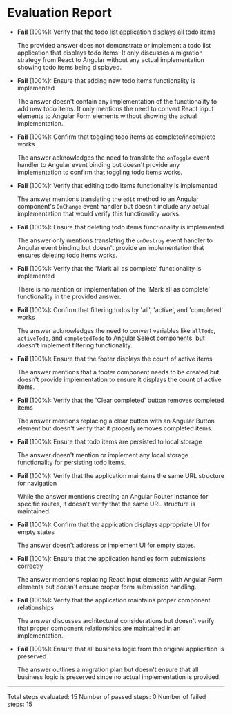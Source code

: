 # Evaluation Report

- **Fail** (100%): Verify that the todo list application displays all todo items

    The provided answer does not demonstrate or implement a todo list application that displays todo items. It only discusses a migration strategy from React to Angular without any actual implementation showing todo items being displayed.

- **Fail** (100%): Ensure that adding new todo items functionality is implemented

    The answer doesn't contain any implementation of the functionality to add new todo items. It only mentions the need to convert React input elements to Angular Form elements without showing the actual implementation.

- **Fail** (100%): Confirm that toggling todo items as complete/incomplete works

    The answer acknowledges the need to translate the `onToggle` event handler to Angular event binding but doesn't provide any implementation to confirm that toggling todo items works.

- **Fail** (100%): Verify that editing todo items functionality is implemented

    The answer mentions translating the `edit` method to an Angular component's `OnChange` event handler but doesn't include any actual implementation that would verify this functionality works.

- **Fail** (100%): Ensure that deleting todo items functionality is implemented

    The answer only mentions translating the `onDestroy` event handler to Angular event binding but doesn't provide an implementation that ensures deleting todo items works.

- **Fail** (100%): Verify that the 'Mark all as complete' functionality is implemented

    There is no mention or implementation of the 'Mark all as complete' functionality in the provided answer.

- **Fail** (100%): Confirm that filtering todos by 'all', 'active', and 'completed' works

    The answer acknowledges the need to convert variables like `allTodo`, `activeTodo`, and `completedTodo` to Angular Select components, but doesn't implement filtering functionality.

- **Fail** (100%): Ensure that the footer displays the count of active items

    The answer mentions that a footer component needs to be created but doesn't provide implementation to ensure it displays the count of active items.

- **Fail** (100%): Verify that the 'Clear completed' button removes completed items

    The answer mentions replacing a clear button with an Angular Button element but doesn't verify that it properly removes completed items.

- **Fail** (100%): Ensure that todo items are persisted to local storage

    The answer doesn't mention or implement any local storage functionality for persisting todo items.

- **Fail** (100%): Verify that the application maintains the same URL structure for navigation

    While the answer mentions creating an Angular Router instance for specific routes, it doesn't verify that the same URL structure is maintained.

- **Fail** (100%): Confirm that the application displays appropriate UI for empty states

    The answer doesn't address or implement UI for empty states.

- **Fail** (100%): Ensure that the application handles form submissions correctly

    The answer mentions replacing React input elements with Angular Form elements but doesn't ensure proper form submission handling.

- **Fail** (100%): Verify that the application maintains proper component relationships

    The answer discusses architectural considerations but doesn't verify that proper component relationships are maintained in an implementation.

- **Fail** (100%): Ensure that all business logic from the original application is preserved

    The answer outlines a migration plan but doesn't ensure that all business logic is preserved since no actual implementation is provided.

---

Total steps evaluated: 15
Number of passed steps: 0
Number of failed steps: 15
